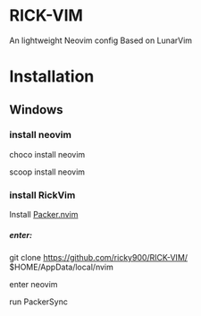 # RICK-VIM
An lightweight Neovim config Based on LunarVim

# Installation

## Windows

### install neovim 
choco install neovim

scoop install neovim

### install RickVim

Install [Packer.nvim](https://github.com/wbthomason/packer.nvim)

##### enter:

git clone https://github.com/ricky900/RICK-VIM/ $HOME/AppData/local/nvim

enter neovim

run PackerSync
